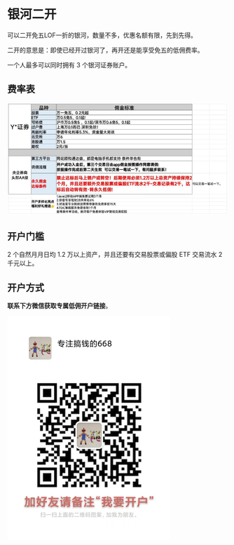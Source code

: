 # 银河二开

可以二开免五LOF一折的银河，数量不多，优惠名额有限，先到先得。

二开的意思是：即使已经开过银河了，再开还是能享受免五的低佣费率。

一个人最多可以同时拥有 3 个银河证券账户。

## 费率表


![银河费率表](images/yhek.png)

## 开户门槛

2 个自然月月日均 1.2 万以上资产，并且还要有交易股票或偏股 ETF 交易流水 2 千元以上。


## 开户方式

**联系下方微信获取专属低佣开户链接**。

![668微信](images/668wx.png)
